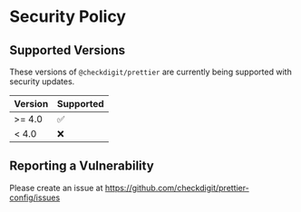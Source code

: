 # Security Policy

## Supported Versions

These versions of `@checkdigit/prettier` are currently being supported with security updates.

| Version | Supported          |
| ------- | ------------------ |
| \>= 4.0 | :white_check_mark: |
| \< 4.0  | :x:                |

## Reporting a Vulnerability

Please create an issue at https://github.com/checkdigit/prettier-config/issues
